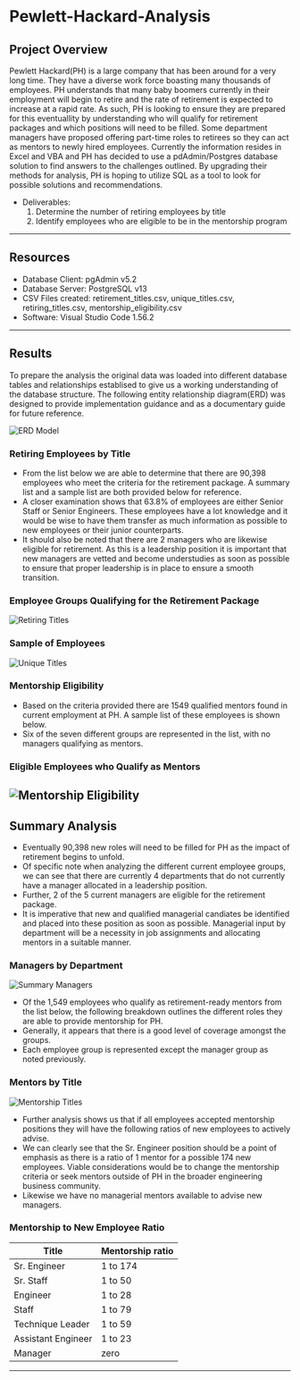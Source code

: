 # Pewlett-Hackard-Analysis


## Project Overview
Pewlett Hackard(PH) is a large company that has been around for a very long time. They have a diverse work force boasting many thousands of employees. PH understands that many baby boomers currently in their employment will begin to retire and the rate of retirement is expected to increase at a rapid rate. As such, PH is looking to ensure they are prepared for this eventuallity by understanding who will qualify for retirement packages and which positions will need to be filled. Some department managers have proposed offering part-time roles to retirees so they can act as mentors to newly hired employees. Currently the information resides in Excel and VBA and PH has decided to use a pdAdmin/Postgres database solution to find answers to the challenges outlined. By upgrading their methods for analysis, PH is hoping to utilize SQL as a tool to look for possible solutions and recommendations.

- Deliverables:
  1. Determine the number of retiring employees by title
  2. Identify employees who are eligible to be in the mentorship program
---------------------------

## Resources
- Database Client: pgAdmin v5.2
- Database Server: PostgreSQL v13
- CSV Files created: retirement_titles.csv, unique_titles.csv, retiring_titles.csv, mentorship_eligibility.csv
- Software: Visual Studio Code 1.56.2
---------------------------

## Results

To prepare the analysis the original data was loaded into different database tables and relationships establised to give us a working understanding of the database structure. The following entity relationship diagram(ERD) was designed to provide implementation guidance and as a documentary guide for future reference.

![ERD Model](images/EmployeeDB_ERD.png)

### Retiring Employees by Title

- From the list below we are able to determine that there are 90,398 employees who meet the criteria for the retirement package. A summary list and a sample list are both provided below for reference.
- A closer examination shows that 63.8% of employees are either Senior Staff or Senior Engineers. These employees have a lot knowledge and it would be wise to have them transfer as much information as possible to new employees or their junior counterparts.
- It should also be noted that there are 2 managers who are likewise eligible for retirement. As this is a leadership position it is important that new managers are vetted and become understudies as soon as possible to ensure that proper leadership is in place to ensure a smooth transition.

### Employee Groups Qualifying for the Retirement Package

![Retiring Titles](images/Retiring_Titles.png)

### Sample of Employees

![Unique Titles](images/Unique_Titles.png)

### Mentorship Eligibility

- Based on the criteria provided there are 1549 qualified mentors found in current employment at PH. A sample list of these employees is shown below.
- Six of the seven different groups are represented in the list, with no managers qualifying as mentors.

### Eligible Employees who Qualify as Mentors

![Mentorship Eligibility](images/Mentorship_Eligibility.png)
---------------------------

## Summary Analysis

- Eventually 90,398 new roles will need to be filled for PH as the impact of retirement begins to unfold.
- Of specific note when analyzing the different current employee groups, we can see that there are currently 4 departments that do not currently have a manager allocated in a leadership position.
- Further, 2 of the 5 current managers are eligible for the retirement package.
- It is imperative that new and qualified managerial candiates be identified and placed into these position as soon as possible. Managerial input by department will be a necessity in job assignments and allocating mentors in a suitable manner.

### Managers by Department

![Summary Managers](images/Summary_Managers.png)

- Of the 1,549 employees who qualify as retirement-ready mentors from the list below, the following breakdown outlines the different roles they are able to provide mentorship for PH.
- Generally, it appears that there is a good level of coverage amongst the groups.
- Each employee group is represented except the manager group as noted previously.


### Mentors by Title

![Mentorship Titles](images/Mentorship_Titles.png)

- Further analysis shows us that if all employees accepted mentorship positions they will have the following ratios of new employees to actively advise.
- We can clearly see that the Sr. Engineer position should be a point of emphasis as there is a ratio of 1 mentor for a possible 174 new employees. Viable considerations would be to change the mentorship criteria or seek mentors outside of PH in the broader engineering business community.
- Likewise we have no managerial mentors available to advise new managers.

### Mentorship to New Employee Ratio

Title               | Mentorship ratio  |
--------------------|--------------------
 Sr. Engineer       | 1 to 174          |
 Sr. Staff          | 1 to 50           |
 Engineer           | 1 to 28           |
 Staff              | 1 to 79           |
 Technique Leader   | 1 to 59           |
 Assistant Engineer | 1 to 23           |
 Manager            | zero              |
 ----------------------------------------